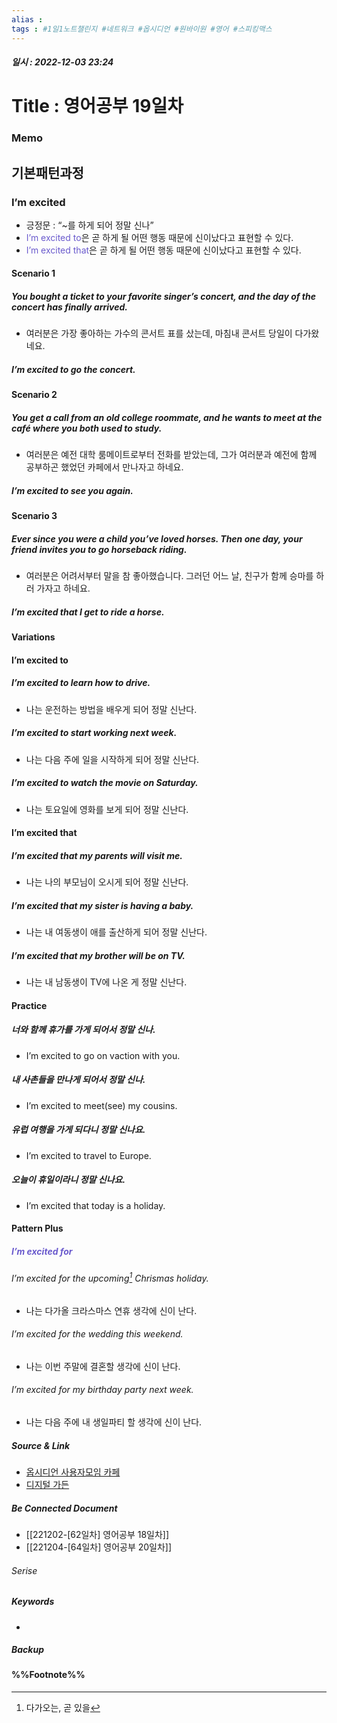 ```yaml
---
alias : 
tags : #1일1노트챌린지 #네트워크 #옵시디언 #원바이원 #영어 #스피킹맥스
---
```


##### 일시 : 2022-12-03 23:24

# Title : 영어공부 19일차

### Memo

## 기본패턴과정

### I’m excited
- 긍정문 : “~를 하게 되어 정말 신나”
- <font color="SlateBlue">I’m excited to</font>은 곧 하게 될 어떤 행동 때문에 신이났다고 표현할 수 있다.
- <font color="SlateBlue">I’m excited that</font>은 곧 하게 될 어떤 행동 때문에 신이났다고 표현할 수 있다.

#### Scenario 1

##### You bought a ticket to your favorite singer’s concert, and the day of the concert has finally arrived.
- 여러분은 가장 좋아하는 가수의 콘서트 표를 샀는데, 마침내 콘서트 당일이 다가왔네요.

##### I’m excited to go the concert.

#### Scenario 2

##### You get a call from an old college roommate, and he wants to meet at the café where you both used to study.
- 여러분은 예전 대학 룸메이트로부터 전화를 받았는데, 그가 여러분과 예전에 함께 공부하곤 했었던 카페에서 만나자고 하네요.

##### I’m excited to see you again.

#### Scenario 3

##### Ever since you were a child you’ve loved horses. Then one day, your friend invites you to go horseback riding.
- 여러분은 어려서부터 말을 참 좋아했습니다. 그러던 어느 날, 친구가 함께 승마를 하러 가자고 하네요.

##### I’m excited that I get to ride a horse.

#### Variations

#### I’m excited to

##### I’m excited to learn how to drive.
- 나는 운전하는 방법을 배우게 되어 정말 신난다.

##### I’m excited to start working next week.
- 나는 다음 주에 일을 시작하게 되어 정말 신난다.

##### I’m excited to watch the movie on Saturday.
- 나는 토요일에 영화를 보게 되어 정말 신난다.

#### I’m excited that

##### I’m excited that my parents will visit me.
- 나는 나의 부모님이 오시게 되어 정말 신난다.

##### I’m excited that my sister is having a baby.
- 나는 내 여동생이 애를 출산하게 되어 정말 신난다.

##### I’m excited that my brother will be on TV.
- 나는 내 남동생이 TV에 나온 게 정말 신난다.

#### Practice

##### 너와 함께 휴가를 가게 되어서 정말 신나.
- I’m excited to go on vaction with you.

##### 내 사촌들을 만나게 되어서 정말 신나.
- I’m excited to meet(see) my cousins.

##### 유럽 여행을 가게 되다니 정말 신나요.
- I’m excited to travel to Europe.

##### 오늘이 휴일이라니 정말 신나요.
- I’m excited that today is a holiday.

#### Pattern Plus

##### <font color="SlateBlue">I’m excited for</font>

###### I’m excited for the upcoming[^1] Chrismas holiday.
- 나는 다가올 크라스마스 연휴 생각에 신이 난다.

###### I’m excited for the wedding this weekend.
- 나는 이번 주말에 결혼할 생각에 신이 난다.

###### I’m excited for my birthday party next week.
- 나는 다음 주에 내 생일파티 할 생각에 신이 난다.

##### Source & Link
- [옵시디언 사용자모임 카페](https://cafe.naver.com/obsidianary/2633)
- [디지털 가든](https://chunghasull.netlify.app/221203-63일차-영어공부-19일차)

##### Be Connected Document
- [[221202-[62일차] 영어공부 18일차]]
- [[221204-[64일차] 영어공부 20일차]]

###### Serise


##### Keywords
- 

##### Backup


#### %%Footnote%%

[^1]: 다가오는, 곧 있을